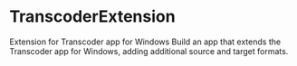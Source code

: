 # TranscoderExtension
Extension for Transcoder app for Windows
Build an app that extends the Transcoder app for Windows, adding additional source and target formats.
